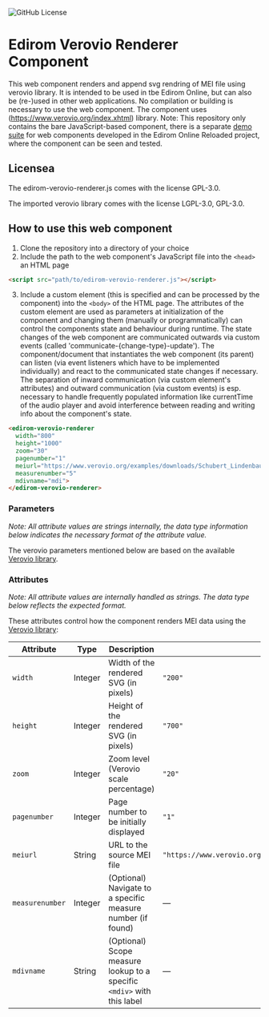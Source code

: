 ![GitHub License](https://img.shields.io/github/license/Edirom/edirom-verovio-renderer) 

# Edirom Verovio Renderer Component

This web component renders and append svg rendring of MEI file using verovio library. It is intended to be used in tbe Edirom Online, but can also be (re-)used in other web applications. No compilation or building is necessary to use the web component. 
The component uses (https://www.verovio.org/index.xhtml) library. 
Note: This repository only contains the bare JavaScript-based component, there is a separate [demo suite](https://github.com/Edirom/edirom-web-components-demonstrator) for web components developed in the Edirom Online Reloaded project, where the component can be seen and tested.


## Licensea

The edirom-verovio-renderer.js comes with the license GPL-3.0. 

The imported verovio library comes with the license  LGPL-3.0, GPL-3.0.


## How to use this web component

1. Clone the repository into a directory of your choice
2. Include the path to the web component's JavaScript file into the `<head>` an HTML page
```html
<script src="path/to/edirom-verovio-renderer.js"></script>
```
3. Include a custom element (this is specified and can be processed by the component) into the `<body>` of the HTML page. The attributes of the custom element are used as parameters at initialization of the component and changing them (manually or programmatically) can control the components state and behaviour during runtime. The state changes of the web component are communicated outwards via custom events (called 'communicate-{change-type}-update'). The component/document that instantiates the web component (its parent) can listen (via event listeners which have to be implemented individually) and react to the communicated state changes if necessary. The separation of inward communication (via custom element's attributes) and outward communication (via custom events) is esp. necessary to handle frequently populated information like currentTime of the audio player and avoid interference between reading and writing info about the component's state.

```html
<edirom-verovio-renderer 
  width="800" 
  height="1000" 
  zoom="30" 
  pagenumber="1" 
  meiurl="https://www.verovio.org/examples/downloads/Schubert_Lindenbaum.mei" 
  measurenumber="5" 
  mdivname="mdi">
</edirom-verovio-renderer>
```


### Parameters

_Note: All attribute values are strings internally, the data type information below indicates the necessary format of the attribute value._

The verovio parameters mentioned below are based on the available [Verovio library](https://www.verovio.org/index.xhtml). 

### Attributes

_Note: All attribute values are internally handled as strings. The data type below reflects the expected format._

These attributes control how the component renders MEI data using the [Verovio library](https://www.verovio.org/index.xhtml):

| Attribute       | Type     | Description                                                                 | Default                                                                 |
|------------------|----------|-----------------------------------------------------------------------------|-------------------------------------------------------------------------|
| `width`          | Integer  | Width of the rendered SVG (in pixels)                                       | `"200"`                                                                 |
| `height`         | Integer  | Height of the rendered SVG (in pixels)                                      | `"700"`                                                                 |
| `zoom`           | Integer  | Zoom level (Verovio scale percentage)                                       | `"20"`                                                                  |
| `pagenumber`     | Integer  | Page number to be initially displayed                                       | `"1"`                                                                   |
| `meiurl`         | String   | URL to the source MEI file                                                  | `"https://www.verovio.org/examples/downloads/Schubert_Lindenbaum.mei"` |
| `measurenumber`  | Integer  | (Optional) Navigate to a specific measure number (if found)                 | —                                                                       |
| `mdivname`       | String   | (Optional) Scope measure lookup to a specific `<mdiv>` with this label      | —                                                                       |

